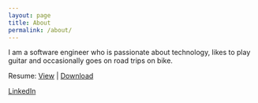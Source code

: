 ```yaml
---
layout: page
title: About
permalink: /about/
---
```


I am a software engineer who is passionate about technology, likes to play guitar and occasionally goes on road trips on bike.

Resume: <a href="/resume">View</a> <span>|</span> <a href="/resume.pdf?{{ site.time}}" target="_blank">Download</a>

<a href="https://www.linkedin.com/in/sharmavikas10/" target="_blank">LinkedIn</a>
